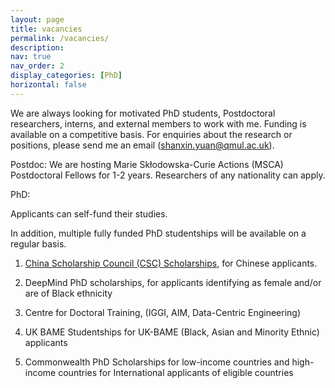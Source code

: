 ```yaml
---
layout: page
title: vacancies
permalink: /vacancies/
description: 
nav: true
nav_order: 2
display_categories: [PhD]
horizontal: false
---
```


We are always looking for motivated PhD students, Postdoctoral researchers, interns, and external members to work with me. Funding is available on a competitive basis. For enquiries about the research or positions, please send me an email (shanxin.yuan@qmul.ac.uk).



Postdoc: We are hosting Marie Skłodowska-Curie Actions (MSCA) Postdoctoral Fellows for 1-2 years. Researchers of any nationality can apply.
     

PhD: 

Applicants can self-fund their studies.

In addition, multiple fully funded PhD studentships will be available on a regular basis.

1. [China Scholarship Council (CSC) Scholarships​](https://www.qmul.ac.uk/scholarships/items/queen-mary-csc-phd-scholarships.html), for Chinese applicants.

2. DeepMind PhD scholarships​, for applicants identifying as female and/or are of Black ethnicity

3. Centre for Doctoral Training, (IGGI, AIM, Data-Centric Engineering)​

4. UK BAME Studentships for UK-BAME (Black, Asian and Minority Ethnic) applicants

5. Commonwealth PhD Scholarships for low-income countries and high-income countries for International applicants of eligible countries







